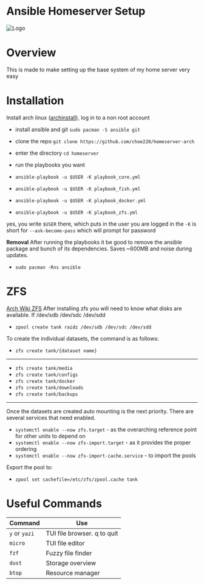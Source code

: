 # Ansible Homeserver Setup
![Logo](https://i.imgur.com/yAyr3S2.png)

# Overview
This is made to make setting up the base system of my home server very easy

# Installation
Install arch linux ([archinstall](https://github.com/archlinux/archinstall)), log in to a non root account

- install ansible and git
    `sudo pacman -S ansible git`

- clone the repo
    `git clone https://github.com/choe220/homeserver-arch`

- enter the directory
    `cd homeserver`

- run the playbooks you want
- `ansible-playbook -u $USER -K playbook_core.yml`
- `ansible-playbook -u $USER -K playbook_fish.yml`
- `ansible-playbook -u $USER -K playbook_docker.yml`
- `ansible-playbook -u $USER -K playbook_zfs.yml`

yes, you write `$USER` there, which puts in the user you are logged in
the `-K` is short for `--ask-become-pass` which will prompt for password

**Removal**
After running the playbooks it be good to remove the ansible package
and bunch of its dependencies. Saves \~600MB and noise during updates.

- `sudo pacman -Rns ansible`

# ZFS
[Arch Wiki ZFS](https://wiki.archlinux.org/title/ZFS#Experimenting_with_ZFS)
After installing zfs you will need to know what disks are available. If /dev/sdb /dev/sdc /dev/sdd
- `zpool create tank raidz /dev/sdb /dev/sdc /dev/sdd`

To create the individual datasets, the command is as follows:
- `zfs create tank/{dataset name}`
---
- `zfs create tank/media`
- `zfs create tank/configs`
- `zfs create tank/docker`
- `zfs create tank/downloads`
- `zfs create tank/backups`
---

Once the datasets are created auto mounting is the next priority. There are several services that need enabled. 
- `systemctl enable --now zfs.target` - as the overarching reference point for other units to depend on
- `systemctl enable --now zfs-import.target` - as it provides the proper ordering
- `systemctl enable --now zfs-import-cache.service` - to import the pools

Export the pool to:
- `zpool set cachefile=/etc/zfs/zpool.cache tank`

# Useful Commands
|Command        |Use                        |
|       ---     |           ---             |
|`y` or `yazi`  |TUI file browser. q to quit|
|`micro`        |TUI file editor            |
|`fzf`          |Fuzzy file finder          |
|`dust`         |Storage overview           |
|`btop`         |Resource manager           |